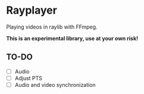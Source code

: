 # Rayplayer

Playing videos in raylib with FFmpeg.

**This is an experimental library, use at your own risk!**

## TO-DO

- [ ] Audio
- [ ] Adjust PTS
- [ ] Audio and video synchronization
